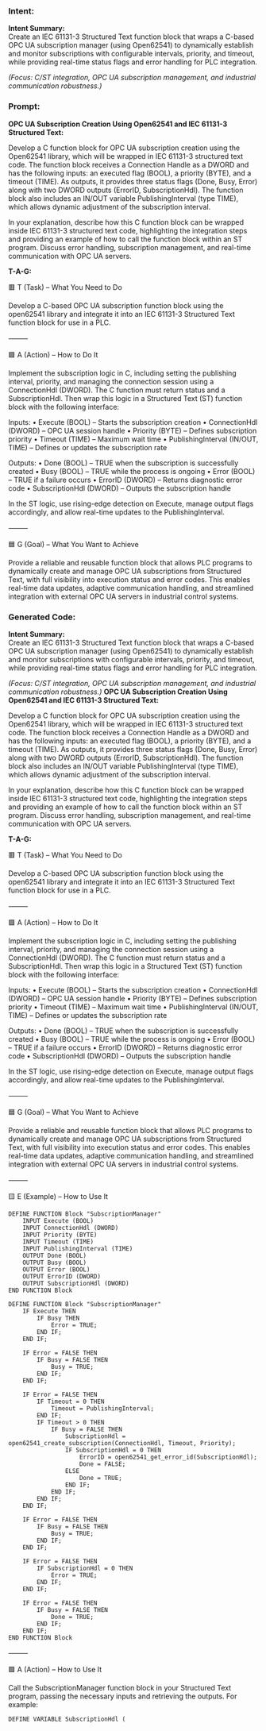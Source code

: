 ### Intent:
**Intent Summary:**  
Create an IEC 61131-3 Structured Text function block that wraps a C-based OPC UA subscription manager (using Open62541) to dynamically establish and monitor subscriptions with configurable intervals, priority, and timeout, while providing real-time status flags and error handling for PLC integration.  

*(Focus: C/ST integration, OPC UA subscription management, and industrial communication robustness.)*

### Prompt:
**OPC UA Subscription Creation Using Open62541 and IEC 61131-3 Structured Text:**

Develop a C function block for OPC UA subscription creation using the Open62541 library, which will be wrapped in IEC 61131-3 structured text code. The function block receives a Connection Handle as a DWORD and has the following inputs: an executed flag (BOOL), a priority (BYTE), and a timeout (TIME). As outputs, it provides three status flags (Done, Busy, Error) along with two DWORD outputs (ErrorID, SubscriptionHdl). The function block also includes an IN/OUT variable PublishingInterval (type TIME), which allows dynamic adjustment of the subscription interval.

In your explanation, describe how this C function block can be wrapped inside IEC 61131-3 structured text code, highlighting the integration steps and providing an example of how to call the function block within an ST program. Discuss error handling, subscription management, and real-time communication with OPC UA servers.

**T-A-G:**

🟥 T (Task) – What You Need to Do

Develop a C-based OPC UA subscription function block using the open62541 library and integrate it into an IEC 61131-3 Structured Text function block for use in a PLC.

⸻

🟩 A (Action) – How to Do It

Implement the subscription logic in C, including setting the publishing interval, priority, and managing the connection session using a ConnectionHdl (DWORD). The C function must return status and a SubscriptionHdl. Then wrap this logic in a Structured Text (ST) function block with the following interface:

Inputs:
	•	Execute (BOOL) – Starts the subscription creation
	•	ConnectionHdl (DWORD) – OPC UA session handle
	•	Priority (BYTE) – Defines subscription priority
	•	Timeout (TIME) – Maximum wait time
	•	PublishingInterval (IN/OUT, TIME) – Defines or updates the subscription rate

Outputs:
	•	Done (BOOL) – TRUE when the subscription is successfully created
	•	Busy (BOOL) – TRUE while the process is ongoing
	•	Error (BOOL) – TRUE if a failure occurs
	•	ErrorID (DWORD) – Returns diagnostic error code
	•	SubscriptionHdl (DWORD) – Outputs the subscription handle

In the ST logic, use rising-edge detection on Execute, manage output flags accordingly, and allow real-time updates to the PublishingInterval.

⸻

🟦 G (Goal) – What You Want to Achieve

Provide a reliable and reusable function block that allows PLC programs to dynamically create and manage OPC UA subscriptions from Structured Text, with full visibility into execution status and error codes. This enables real-time data updates, adaptive communication handling, and streamlined integration with external OPC UA servers in industrial control systems.

### Generated Code:
**Intent Summary:**  
Create an IEC 61131-3 Structured Text function block that wraps a C-based OPC UA subscription manager (using Open62541) to dynamically establish and monitor subscriptions with configurable intervals, priority, and timeout, while providing real-time status flags and error handling for PLC integration.  

*(Focus: C/ST integration, OPC UA subscription management, and industrial communication robustness.)*
**OPC UA Subscription Creation Using Open62541 and IEC 61131-3 Structured Text:**

Develop a C function block for OPC UA subscription creation using the Open62541 library, which will be wrapped in IEC 61131-3 structured text code. The function block receives a Connection Handle as a DWORD and has the following inputs: an executed flag (BOOL), a priority (BYTE), and a timeout (TIME). As outputs, it provides three status flags (Done, Busy, Error) along with two DWORD outputs (ErrorID, SubscriptionHdl). The function block also includes an IN/OUT variable PublishingInterval (type TIME), which allows dynamic adjustment of the subscription interval.

In your explanation, describe how this C function block can be wrapped inside IEC 61131-3 structured text code, highlighting the integration steps and providing an example of how to call the function block within an ST program. Discuss error handling, subscription management, and real-time communication with OPC UA servers.

**T-A-G:**

🟥 T (Task) – What You Need to Do

Develop a C-based OPC UA subscription function block using the open62541 library and integrate it into an IEC 61131-3 Structured Text function block for use in a PLC.

⸻

🟩 A (Action) – How to Do It

Implement the subscription logic in C, including setting the publishing interval, priority, and managing the connection session using a ConnectionHdl (DWORD). The C function must return status and a SubscriptionHdl. Then wrap this logic in a Structured Text (ST) function block with the following interface:

Inputs:
	•	Execute (BOOL) – Starts the subscription creation
	•	ConnectionHdl (DWORD) – OPC UA session handle
	•	Priority (BYTE) – Defines subscription priority
	•	Timeout (TIME) – Maximum wait time
	•	PublishingInterval (IN/OUT, TIME) – Defines or updates the subscription rate

Outputs:
	•	Done (BOOL) – TRUE when the subscription is successfully created
	•	Busy (BOOL) – TRUE while the process is ongoing
	•	Error (BOOL) – TRUE if a failure occurs
	•	ErrorID (DWORD) – Returns diagnostic error code
	•	SubscriptionHdl (DWORD) – Outputs the subscription handle

In the ST logic, use rising-edge detection on Execute, manage output flags accordingly, and allow real-time updates to the PublishingInterval.

⸻

🟦 G (Goal) – What You Want to Achieve

Provide a reliable and reusable function block that allows PLC programs to dynamically create and manage OPC UA subscriptions from Structured Text, with full visibility into execution status and error codes. This enables real-time data updates, adaptive communication handling, and streamlined integration with external OPC UA servers in industrial control systems.

⸻

🟨 E (Example) – How to Use It

```
DEFINE FUNCTION Block "SubscriptionManager"
	INPUT Execute (BOOL)
	INPUT ConnectionHdl (DWORD)
	INPUT Priority (BYTE)
	INPUT Timeout (TIME)
	INPUT PublishingInterval (TIME)
	OUTPUT Done (BOOL)
	OUTPUT Busy (BOOL)
	OUTPUT Error (BOOL)
	OUTPUT ErrorID (DWORD)
	OUTPUT SubscriptionHdl (DWORD)
END FUNCTION Block

DEFINE FUNCTION Block "SubscriptionManager"
	IF Execute THEN
		IF Busy THEN
			Error = TRUE;
		END IF;
	END IF;
	
	IF Error = FALSE THEN
		IF Busy = FALSE THEN
			Busy = TRUE;
		END IF;
	END IF;
	
	IF Error = FALSE THEN
		IF Timeout = 0 THEN
			Timeout = PublishingInterval;
		END IF;
		IF Timeout > 0 THEN
			IF Busy = FALSE THEN
				SubscriptionHdl = open62541_create_subscription(ConnectionHdl, Timeout, Priority);
				IF SubscriptionHdl = 0 THEN
					ErrorID = open62541_get_error_id(SubscriptionHdl);
					Done = FALSE;
				ELSE
					Done = TRUE;
				END IF;
			END IF;
		END IF;
	END IF;
	
	IF Error = FALSE THEN
		IF Busy = FALSE THEN
			Busy = TRUE;
		END IF;
	END IF;
	
	IF Error = FALSE THEN
		IF SubscriptionHdl = 0 THEN
			Error = TRUE;
		END IF;
	END IF;
	
	IF Error = FALSE THEN
		IF Busy = FALSE THEN
			Done = TRUE;
		END IF;
	END IF;
END FUNCTION Block
```

⸻

🟩 A (Action) – How to Use It

Call the SubscriptionManager function block in your Structured Text program, passing the necessary inputs and retrieving the outputs. For example:

```
DEFINE VARIABLE SubscriptionHdl (
